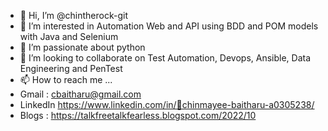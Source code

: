 - 👋 Hi, I’m @chintherock-git
- 👀 I’m interested in Automation Web and API using BDD and POM models with Java and Selenium
- 🌱 I’m passionate about python
- 💞️ I’m looking to collaborate on Test Automation, Devops, Ansible, Data Engineering and PenTest
- 📫 How to reach me ...
- Gmail : cbaitharu@gmail.com
- LinkedIn https://www.linkedin.com/in/🤝chinmayee-baitharu-a0305238/
- Blogs : https://talkfreetalkfearless.blogspot.com/2022/10

<!---
chintherock-git/chintherock-git is a ✨ special ✨ repository because its `README.md` (this file) appears on your GitHub profile.
You can click the Preview link to take a look at your changes.
--->
